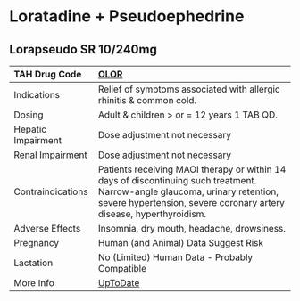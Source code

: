 # Loratadine + Pseudoephedrine

## Lorapseudo SR 10/240mg

| TAH Drug Code      | [OLOR](https://www.tahsda.org.tw/drugs/hissearch.php?drug_code=OLOR)                                                                                                                               |
|:-------------------|:---------------------------------------------------------------------------------------------------------------------------------------------------------------------------------------------------|
| Indications        | Relief of symptoms associated with allergic rhinitis & common cold.                                                                                                                                |
| Dosing             | Adult & children > or = 12 years 1 TAB QD.                                                                                                                                                         |
| Hepatic Impairment | Dose adjustment not necessary                                                                                                                                                                      |
| Renal Impairment   | Dose adjustment not necessary                                                                                                                                                                      |
| Contraindications  | Patients receiving MAOI therapy or within 14 days of discontinuing such treatment. Narrow-angle glaucoma, urinary retention, severe hypertension, severe coronary artery disease, hyperthyroidism. |
| Adverse Effects    | Insomnia, dry mouth, headache, drowsiness.                                                                                                                                                         |
| Pregnancy          | Human (and Animal) Data Suggest Risk                                                                                                                                                               |
| Lactation          | No (Limited) Human Data - Probably Compatible                                                                                                                                                      |
| More Info          | [UpToDate](https://www.uptodate.com/contents/loratadine-+-pseudoephedrine-drug-information)                                                                                                        |

